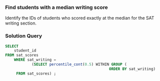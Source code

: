 ### Find students with a median writing score










Identify the IDs of students who scored exactly at the median for the SAT writing section.




### Solution Query

```sql
SELECT 
	student_id
FROM sat_scores
	WHERE sat_writing =
    		(SELECT percentile_cont(0.5) WITHIN GROUP (
                                               ORDER BY sat_writing)
     FROM sat_scores) ;
```

